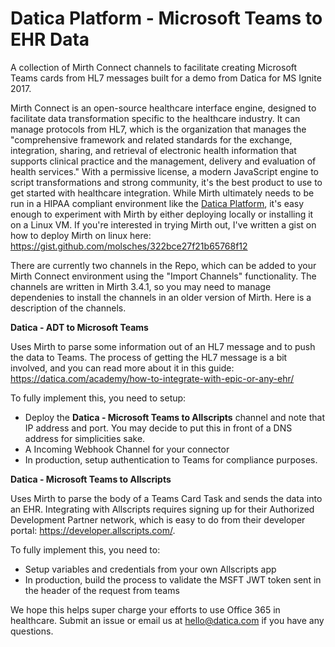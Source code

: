 # Datica Platform - Microsoft Teams to EHR Data #

A collection of Mirth Connect channels to facilitate creating Microsoft Teams cards from HL7 messages built for a demo from Datica for MS Ignite 2017. 

Mirth Connect is an open-source healthcare interface engine, designed to facilitate data transformation specific to the healthcare industry. It can manage protocols from HL7, which is the organization that manages the "comprehensive framework and related standards for the exchange, integration, sharing, and retrieval of electronic health information that supports clinical practice and the management, delivery and evaluation of health services." With a permissive license, a modern JavaScript engine to script transformations and strong community, it's the best product to use to get started with healthcare integration. While Mirth ultimately needs to be run in a HIPAA compliant environment like the [Datica Platform](https://datica.com/platform/), it's easy enough to experiment with Mirth by either deploying locally or installing it on a Linux VM. If you're interested in trying Mirth out, I've written a gist on how to deploy Mirth on linux here: https://gist.github.com/molsches/322bce27f21b65768f12

There are currently two channels in the Repo, which can be added to your Mirth Connect environment using the "Import Channels" functionality. The channels are written in Mirth 3.4.1, so you may need to manage dependenies to install the channels in an older version of Mirth. Here is a description of the channels. 

**Datica - ADT to Microsoft Teams**

Uses Mirth to parse some information out of an HL7 message and to push the data to Teams. The process of getting the HL7 message is a bit involved, and you can read more about it in this guide: https://datica.com/academy/how-to-integrate-with-epic-or-any-ehr/

To fully implement this, you need to setup:
- Deploy the **Datica - Microsoft Teams to Allscripts** channel and note that IP address and port. You may decide to put this in front of a DNS address for simplicities sake.
- A Incoming Webhook Channel for your connector
- In production, setup authentication to Teams for compliance purposes.

**Datica - Microsoft Teams to Allscripts**

Uses Mirth to parse the body of a Teams Card Task and sends the data into an EHR. Integrating with Allscripts requires signing up for their Authorized Development Partner network, which is easy to do from their developer portal: https://developer.allscripts.com/. 

To fully implement this, you need to:
- Setup variables and credentials from your own Allscripts app
- In production, build the process to validate the MSFT JWT token sent in the header of the request from teams

We hope this helps super charge your efforts to use Office 365 in healthcare. Submit an issue or email us at hello@datica.com if you have any questions. 
